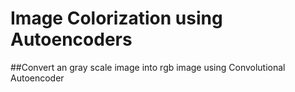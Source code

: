 # Image Colorization using Autoencoders
##Convert an gray scale image into rgb image using Convolutional Autoencoder
